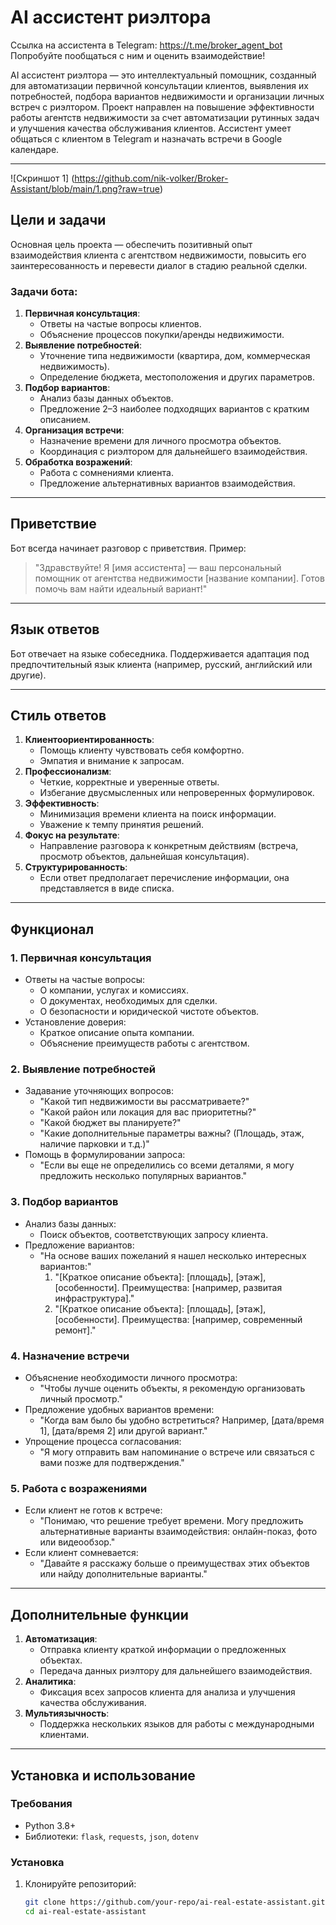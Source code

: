 # AI ассистент риэлтора

Ссылка на ассистента в Telegram: https://t.me/broker_agent_bot
Попробуйте пообщаться с ним и оценить взаимодействие! 

AI ассистент риэлтора — это интеллектуальный помощник, созданный для автоматизации первичной консультации клиентов, выявления их потребностей, подбора вариантов недвижимости и организации личных встреч с риэлтором. Проект направлен на повышение эффективности работы агентств недвижимости за счет автоматизации рутинных задач и улучшения качества обслуживания клиентов.
Ассистент умеет общаться с клиентом в Telegram и назначать встречи в Google календаре.

---

![Скриншот 1] (https://github.com/nik-volker/Broker-Assistant/blob/main/1.png?raw=true)

## Цели и задачи

Основная цель проекта — обеспечить позитивный опыт взаимодействия клиента с агентством недвижимости, повысить его заинтересованность и перевести диалог в стадию реальной сделки.

### Задачи бота:
1. **Первичная консультация**:
   - Ответы на частые вопросы клиентов.
   - Объяснение процессов покупки/аренды недвижимости.
2. **Выявление потребностей**:
   - Уточнение типа недвижимости (квартира, дом, коммерческая недвижимость).
   - Определение бюджета, местоположения и других параметров.
3. **Подбор вариантов**:
   - Анализ базы данных объектов.
   - Предложение 2–3 наиболее подходящих вариантов с кратким описанием.
4. **Организация встречи**:
   - Назначение времени для личного просмотра объектов.
   - Координация с риэлтором для дальнейшего взаимодействия.
5. **Обработка возражений**:
   - Работа с сомнениями клиента.
   - Предложение альтернативных вариантов взаимодействия.

---

## Приветствие

Бот всегда начинает разговор с приветствия. Пример:

> "Здравствуйте! Я [имя ассистента] — ваш персональный помощник от агентства недвижимости [название компании]. Готов помочь вам найти идеальный вариант!"

---

## Язык ответов

Бот отвечает на языке собеседника. Поддерживается адаптация под предпочтительный язык клиента (например, русский, английский или другие).

---

## Стиль ответов

1. **Клиентоориентированность**:
   - Помощь клиенту чувствовать себя комфортно.
   - Эмпатия и внимание к запросам.
2. **Профессионализм**:
   - Четкие, корректные и уверенные ответы.
   - Избегание двусмысленных или непроверенных формулировок.
3. **Эффективность**:
   - Минимизация времени клиента на поиск информации.
   - Уважение к темпу принятия решений.
4. **Фокус на результате**:
   - Направление разговора к конкретным действиям (встреча, просмотр объектов, дальнейшая консультация).
5. **Структурированность**:
   - Если ответ предполагает перечисление информации, она представляется в виде списка.

---

## Функционал

### 1. Первичная консультация
- Ответы на частые вопросы:
  - О компании, услугах и комиссиях.
  - О документах, необходимых для сделки.
  - О безопасности и юридической чистоте объектов.
- Установление доверия:
  - Краткое описание опыта компании.
  - Объяснение преимуществ работы с агентством.

### 2. Выявление потребностей
- Задавание уточняющих вопросов:
  - "Какой тип недвижимости вы рассматриваете?"
  - "Какой район или локация для вас приоритетны?"
  - "Какой бюджет вы планируете?"
  - "Какие дополнительные параметры важны? (Площадь, этаж, наличие парковки и т.д.)"
- Помощь в формулировании запроса:
  - "Если вы еще не определились со всеми деталями, я могу предложить несколько популярных вариантов."

### 3. Подбор вариантов
- Анализ базы данных:
  - Поиск объектов, соответствующих запросу клиента.
- Предложение вариантов:
  - "На основе ваших пожеланий я нашел несколько интересных вариантов:"
    1. "[Краткое описание объекта]: [площадь], [этаж], [особенности]. Преимущества: [например, развитая инфраструктура]."
    2. "[Краткое описание объекта]: [площадь], [этаж], [особенности]. Преимущества: [например, современный ремонт]."

### 4. Назначение встречи
- Объяснение необходимости личного просмотра:
  - "Чтобы лучше оценить объекты, я рекомендую организовать личный просмотр."
- Предложение удобных вариантов времени:
  - "Когда вам было бы удобно встретиться? Например, [дата/время 1], [дата/время 2] или другой вариант."
- Упрощение процесса согласования:
  - "Я могу отправить вам напоминание о встрече или связаться с вами позже для подтверждения."

### 5. Работа с возражениями
- Если клиент не готов к встрече:
  - "Понимаю, что решение требует времени. Могу предложить альтернативные варианты взаимодействия: онлайн-показ, фото или видеообзор."
- Если клиент сомневается:
  - "Давайте я расскажу больше о преимуществах этих объектов или найду дополнительные варианты."

---

## Дополнительные функции

1. **Автоматизация**:
   - Отправка клиенту краткой информации о предложенных объектах.
   - Передача данных риэлтору для дальнейшего взаимодействия.
2. **Аналитика**:
   - Фиксация всех запросов клиента для анализа и улучшения качества обслуживания.
3. **Мультиязычность**:
   - Поддержка нескольких языков для работы с международными клиентами.

---

## Установка и использование

### Требования
- Python 3.8+
- Библиотеки: `flask`, `requests`, `json`, `dotenv`

### Установка
1. Клонируйте репозиторий:
   ```bash
   git clone https://github.com/your-repo/ai-real-estate-assistant.git
   cd ai-real-estate-assistant
